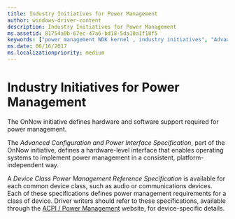 ```yaml
---
title: Industry Initiatives for Power Management
author: windows-driver-content
description: Industry Initiatives for Power Management
ms.assetid: 81754a9b-67ec-47a6-bd18-5da10a1f18f5
keywords: ["power management WDK kernel , industry initiatives", "Advanced Configuration and Power Interface Specification WDK", "Device Class Power Management Reference Specification WDK", "hardware WDK power management"]
ms.date: 06/16/2017
ms.localizationpriority: medium
---
```


# Industry Initiatives for Power Management





The OnNow initiative defines hardware and software support required for power management.

The *Advanced Configuration and Power Interface Specification*, part of the OnNow initiative, defines a hardware-level interface that enables operating systems to implement power management in a consistent, platform-independent way.

A *Device Class Power Management Reference Specification* is available for each common device class, such as audio or communications devices. Each of these specifications defines power management requirements for a class of device. Driver writers should refer to these specifications, available through the [ACPI / Power Management](http://go.microsoft.com/fwlink/p/?linkid=57185) website, for device-specific details.

 

 




